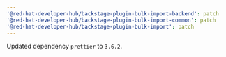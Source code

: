 ```yaml
---
'@red-hat-developer-hub/backstage-plugin-bulk-import-backend': patch
'@red-hat-developer-hub/backstage-plugin-bulk-import-common': patch
'@red-hat-developer-hub/backstage-plugin-bulk-import': patch
---
```


Updated dependency `prettier` to `3.6.2`.
